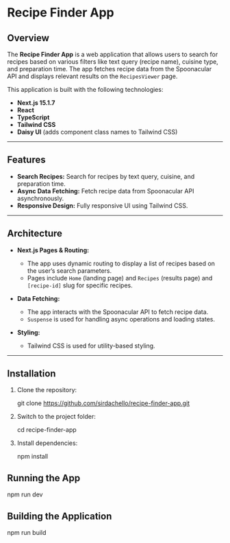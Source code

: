 # Recipe Finder App

## Overview

The **Recipe Finder App** is a web application that allows users to search for recipes based on various filters like text query (recipe name), cuisine type, and preparation time. The app fetches recipe data from the Spoonacular API and displays relevant results on the `RecipesViewer` page.

This application is built with the following technologies:
- **Next.js 15.1.7**
- **React**
- **TypeScript**
- **Tailwind CSS**
- **Daisy UI** (adds component class names to Tailwind CSS)

---

## Features

- **Search Recipes:** Search for recipes by text query, cuisine, and preparation time.
- **Async Data Fetching:** Fetch recipe data from Spoonacular API asynchronously.
- **Responsive Design:** Fully responsive UI using Tailwind CSS.

---

## Architecture

- **Next.js Pages & Routing:**
  - The app uses dynamic routing to display a list of recipes based on the user’s search parameters.
  - Pages include `Home` (landing page) and `Recipes` (results page) and `[recipe-id]` slug for specific recipes.
  
- **Data Fetching:**
  - The app interacts with the Spoonacular API to fetch recipe data.
  - `Suspense` is used for handling async operations and loading states.

- **Styling:**
  - Tailwind CSS is used for utility-based styling.

---

## Installation

1. Clone the repository:

   git clone https://github.com/sirdachello/recipe-finder-app.git
   
3. Switch to the project folder:

   cd recipe-finder-app
   
5. Install dependencies:
   
   npm install

## Running the App

   npm run dev

   
## Building the Application

   npm run build


